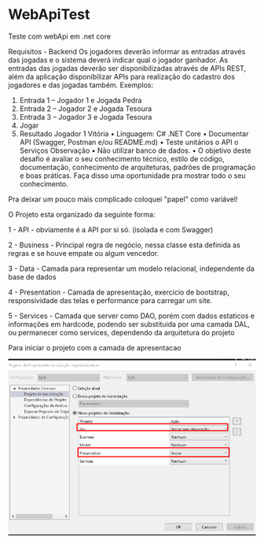 # WebApiTest
Teste com webApi em .net core

Requisitos - Backend
Os jogadores deverão informar as entradas através das jogadas e o sistema deverá indicar
qual o jogador ganhador.
As entradas das jogadas deverão ser disponibilizadas através de APIs REST, além da
aplicação disponibilizar APIs para realização do cadastro dos jogadores e das jogadas
também.
Exemplos:
1. Entrada 1 – Jogador 1 e Jogada Pedra
2. Entrada 2 – Jogador 2 e Jogada Tesoura
3. Entrada 3 – Jogador 3 e Jogada Tesoura
4. Jogar
5. Resultado Jogador 1 Vitória
• Linguagem: C# .NET Core
• Documentar API (Swagger, Postman e/ou README.md)
• Teste unitários
o API
o Serviços
Observação
• Não utilizar banco de dados.
• O objetivo deste desafio é avaliar o seu conhecimento técnico, estilo de código,
documentação, conhecimento de arquiteturas, padrões de programação e boas
práticas. Faça disso uma oportunidade pra mostrar todo o seu conhecimento.

Pra deixar um pouco mais complicado coloquei "papel" como variável!

O Projeto esta organizado da seguinte forma: 

1 - API - obviamente é a API por si só. (isolada e com Swagger)

2 - Business - Principal regra de negócio, nessa classe esta definida as regras e se houve empate ou algum vencedor.

3 - Data - Camada para representar um modelo relacional, independente da base de dados

4 - Presentation - Camada de apresentação, exercício de bootstrap, responsividade das telas e performance para carregar um site.

5 - Services - Camada que server como DAO, porém com dados estaticos e informações em hardcode, podendo ser substituida por uma camada DAL, ou permanecer como services, dependendo da arquitetura do projeto

Para iniciar o projeto com a camada de apresentacao

![alt text](https://github.com/jsTradeMark/WebApiTest/blob/main/Presentation/wwwroot/init.png?raw=true)



